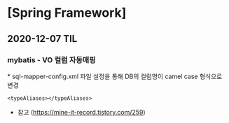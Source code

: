 <h1>[Spring Framework]</h1>
<h2>2020-12-07 TIL</h2>
<h3>mybatis - VO 컬럼 자동매핑</h3>
* sql-mapper-config.xml 파일 설정을 통해 DB의 컬럼명이 camel case 형식으로 변경
<?xml version="1.0" encoding="UTF-8"?>
<!DOCTYPE configuration PUBLIC "-//mybatis.org//DTD Config 3.0//EN" "http://mybatis.org/dtd/mybatis-3-config.dtd">

<configuration>
	<settings>
  		<setting name="mapUnderscoreToCamelCase" value="true"/>
  		<setting name="callSettersOnNulls" value="true"/>
  		<setting name="jdbcTypeForNull" value="VARCHAR"/>
	</settings>
	
    <typeAliases></typeAliases>
<typeHandlers>
        <typeHandler handler="kr.co.wizi.kywa.comm.hndlr.MyBatisClobHndlr" javaType="String" jdbcType="CLOB"/>
    </typeHandlers>
</configuration>

* 참고 (https://mine-it-record.tistory.com/259)
